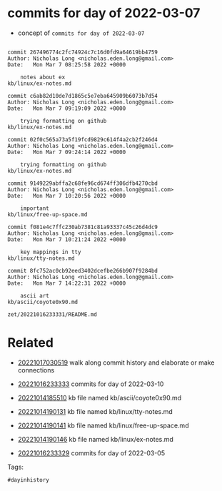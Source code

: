 # commits for day of 2022-03-07

- concept of `commits for day of 2022-03-07`

```

commit 267496774c2fc74924c7c16d0fd9a64619bb4759
Author: Nicholas Long <nicholas.eden.long@gmail.com>
Date:   Mon Mar 7 08:25:58 2022 +0000

    notes about ex
kb/linux/ex-notes.md

commit c6ab82d10de7d1865c5e7eba645909b6073b7d54
Author: Nicholas Long <nicholas.eden.long@gmail.com>
Date:   Mon Mar 7 09:19:09 2022 +0000

    trying formatting on github
kb/linux/ex-notes.md

commit 02f0c565a73a5f19fcd9829c614f4a2cb2f246d4
Author: Nicholas Long <nicholas.eden.long@gmail.com>
Date:   Mon Mar 7 09:24:14 2022 +0000

    trying formatting on github
kb/linux/ex-notes.md

commit 9149229abffa2c68fe96cd674ff306dfb4270cbd
Author: Nicholas Long <nicholas.eden.long@gmail.com>
Date:   Mon Mar 7 10:20:56 2022 +0000

    important
kb/linux/free-up-space.md

commit f081e4c7ffc230ab7381c81a93337c45c26d4dc9
Author: Nicholas Long <nicholas.eden.long@gmail.com>
Date:   Mon Mar 7 10:21:24 2022 +0000

    key mappings in tty
kb/linux/tty-notes.md

commit 8fc752ac0cb92eed3402dcefbe266b907f9284bd
Author: Nicholas Long <nicholas.eden.long@gmail.com>
Date:   Mon Mar 7 14:22:31 2022 +0000

    ascii art
kb/ascii/coyote0x90.md
```

` zet/20221016233331/README.md `

# Related

- [20221017030519](/zet/20221017030519/README.md) walk along commit history and elaborate or make connections

- [20221016233333](/zet/20221016233333/README.md) commits for day of 2022-03-10
- [20221014185510](/zet/20221014185510/README.md) kb file named kb/ascii/coyote0x90.md
- [20221014190131](/zet/20221014190131/README.md) kb file named kb/linux/tty-notes.md
- [20221014190141](/zet/20221014190141/README.md) kb file named kb/linux/free-up-space.md
- [20221014190146](/zet/20221014190146/README.md) kb file named kb/linux/ex-notes.md
- [20221016233329](/zet/20221016233329/README.md) commits for day of 2022-03-05

Tags:

    #dayinhistory
